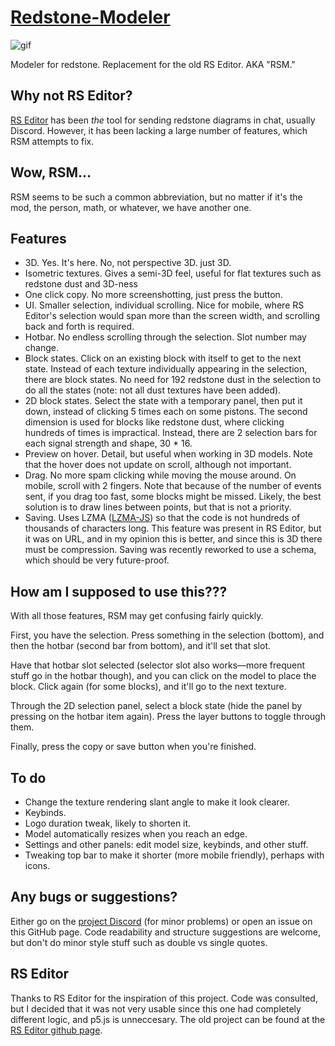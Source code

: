 # [Redstone-Modeler](https://undecentions.github.io/Redstone-Modeler)

![gif](logo_repeat.gif)

Modeler for redstone. Replacement for the old RS Editor. AKA "RSM."

## Why not RS Editor?
[RS Editor](https://github.com/11-90-an/rseditor) has been *the* tool for sending redstone diagrams in chat, usually Discord. However, it has been lacking a large number of features, which RSM attempts to fix.

## Wow, RSM&hellip;
RSM seems to be such a common abbreviation, but no matter if it's the mod, the person, math, or whatever, we have another one.

## Features
- 3D. Yes. It's here. No, not perspective 3D. just 3D.
- Isometric textures. Gives a semi-3D feel, useful for flat textures such as redstone dust and 3D-ness
- One click copy. No more screenshotting, just press the button.
- UI. Smaller selection, individual scrolling. Nice for mobile, where RS Editor's selection would span more than the screen width, and scrolling back and forth is required.
- Hotbar. No endless scrolling through the selection. Slot number may change.
- Block states. Click on an existing block with itself to get to the next state. Instead of each texture individually appearing in the selection, there are block states. No need for 192 redstone dust in the selection to do all the states (note: not all dust textures have been added).
- 2D block states. Select the state with a temporary panel, then put it down, instead of clicking 5 times each on some pistons. The second dimension is used for blocks like redstone dust, where clicking hundreds of times is impractical. Instead, there are 2 selection bars for each signal strength and shape, 30 * 16.
- Preview on hover. Detail, but useful when working in 3D models. Note that the hover does not update on scroll, although not important.
- Drag. No more spam clicking while moving the mouse around. On mobile, scroll with 2 fingers. Note that because of the number of events sent, if you drag too fast, some blocks might be missed. Likely, the best solution is to draw lines between points, but that is not a priority.
- Saving. Uses LZMA ([LZMA-JS](https://github.com/LZMA-JS/LZMA-JS)) so that the code is not hundreds of thousands of characters long. This feature was present in RS Editor, but it was on URL, and in my opinion this is better, and since this is 3D there must be compression. Saving was recently reworked to use a schema, which should be very future-proof.

## How am I supposed to use this???
With all those features, RSM may get confusing fairly quickly.

First, you have the selection. Press something in the selection (bottom), and then the hotbar (second bar from bottom), and it'll set that slot.

Have that hotbar slot selected (selector slot also works&mdash;more frequent stuff go in the hotbar though), and you can click on the model to place the block. Click again (for some blocks), and it'll go to the next texture.

Through the 2D selection panel, select a block state (hide the panel by pressing on the hotbar item again). Press the layer buttons to toggle through them.

Finally, press the copy or save button when you're finished. 

## To do
- Change the texture rendering slant angle to make it look clearer.
- Keybinds.
- Logo duration tweak, likely to shorten it.
- Model automatically resizes when you reach an edge.
- Settings and other panels: edit model size, keybinds, and other stuff.
- Tweaking top bar to make it shorter (more mobile friendly), perhaps with icons.

## Any bugs or suggestions?
Either go on the [project Discord](https://discord.gg/2Qndd5v6JF) (for minor problems) or open an issue on this GitHub page. Code readability and structure suggestions are welcome, but don't do minor style stuff such as double vs single quotes.

## RS Editor
Thanks to RS Editor for the inspiration of this project. Code was consulted, but I decided that it was not very usable since this one had completely different logic, and p5.js is unneccesary. The old project can be found at the [RS Editor github page](https://github.com/11-90-an/rseditor).
